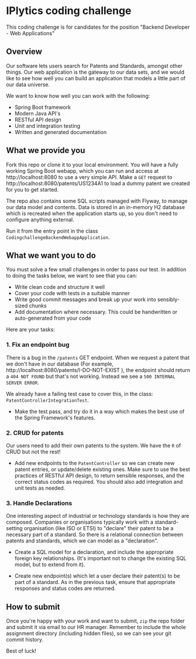 # IPlytics coding challenge
This coding challenge is for candidates for the position "Backend Developer - Web Applications"

## Overview
Our software lets users search for Patents and Standards, amongst other things. Our web application is the gateway to our data sets, and we would like to see how well you can build an application that models a little part of our data universe.

We want to know how well you can work with the following:
* Spring Boot framework
* Modern Java API's
* RESTful API design
* Unit and integration testing
* Written and generated documentation

## What we provide you
Fork this repo or clone it to your local environment. You will have a fully working Spring Boot webapp, which you can run and access at http://localhost:8080 to use a very simple API. Make a `GET` request to http://localhost:8080/patents/US1234A1 to load a dummy patent we created for you to get started.

The repo also contains some SQL scripts managed with Flyway, to manage our data model and contents. Data is stored in an in-memory H2 database which is recreated when the application starts up, so you don't need to configure anything external.

Run it from the entry point in the class `CodingchallengeBackendWebappApplication`.

## What we want you to do

You must solve a few small challenges in order to pass our test. In addition to doing the tasks below, we want to see that you can:
* Write clean code and structure it well
* Cover your code with tests in a suitable manner
* Write good commit messages and break up your work into sensibly-sized chunks
* Add documentation where necessary. This could be handwritten or auto-generated from your code

Here are your tasks:

### 1. Fix an endpoint bug
There is a bug in the `/patents` GET endpoint. When we request a patent that we don't have in our database (For example, http://localhost:8080/patents/I-DO-NOT-EXIST ), the endpoint should return a `404 NOT FOUND` but that's not working. Instead we see a `500 INTERNAL SERVER ERROR`.

We already have a failing test case to cover this, in the class: `PatentControllerIntegrationTest`.

* Make the test pass, and try do it in a way which makes the best use of the Spring Framework's features.

### 2. CRUD for patents 
Our users need to add their own patents to the system. We have the `R` of CRUD but not the rest! 

* Add new endpoints to the `PatentController` so we can create new patent entries, or update/delete existing ones. Make sure to use the best practices of RESTful API design, to return sensible responses, and the correct status codes as required. You should also add integration and unit tests as needed.

### 3. Handle Declarations
One interesting aspect of industrial or technology standards is how they are composed. Companies or organisations typically work with a standard-setting organisation (like ISO or ETSI) to "declare" their patent to be a necessary part of a standard. So there is a relational connection between patents and standards, which we can model as a "declaration".

* Create a SQL model for a declaration, and include the appropriate foreign key relationships. (It's important not to change the existing SQL model, but to extend from it).

* Create new endpoint(s) which let a user declare their patent(s) to be part of a standard. As in the previous task, ensure that appropriate responses and status codes are returned.

## How to submit
Once you're happy with your work and want to submit, `zip` the repo folder and submit it via email to our HR manager. Remember to include the whole assignment directory (including hidden files), so we can see your git commit history.

Best of luck!